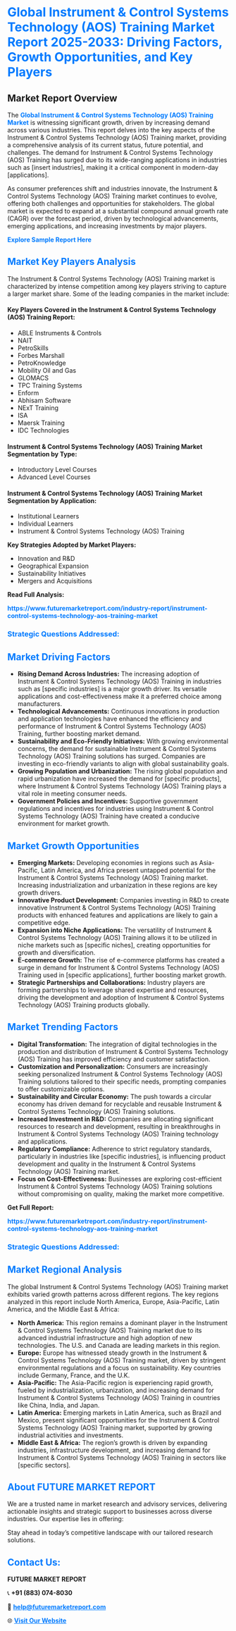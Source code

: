 <h1 style="color: #007BFF;">Global Instrument & Control Systems Technology (AOS) Training Market Report 2025-2033: Driving Factors, Growth Opportunities, and Key Players</h1>

<section id="overview">
<h2>Market Report Overview</h2>
<p>The <a href="https://www.futuremarketreport.com/industry-report/instrument-control-systems-technology-aos-training-market" style="color: #007BFF; text-decoration: none;"><strong>Global Instrument & Control Systems Technology (AOS) Training Market</strong></a> is witnessing significant growth, driven by increasing demand across various industries. This report delves into the key aspects of the Instrument & Control Systems Technology (AOS) Training market, providing a comprehensive analysis of its current status, future potential, and challenges. The demand for Instrument & Control Systems Technology (AOS) Training has surged due to its wide-ranging applications in industries such as [insert industries], making it a critical component in modern-day [applications].</p>
<p>As consumer preferences shift and industries innovate, the Instrument & Control Systems Technology (AOS) Training market continues to evolve, offering both challenges and opportunities for stakeholders. The global market is expected to expand at a substantial compound annual growth rate (CAGR) over the forecast period, driven by technological advancements, emerging applications, and increasing investments by major players.</p>
</section>

<section id="overview">
<p><a href="https://www.futuremarketreport.com/request-sample/reportId=111620" style="color: #007BFF; text-decoration: none;"><strong>Explore Sample Report Here</strong></a></p>
</section>

<section id="key-players">
<h2 style="color: #007BFF;">Market Key Players Analysis</h2>
<p>The Instrument & Control Systems Technology (AOS) Training market is characterized by intense competition among key players striving to capture a larger market share. Some of the leading companies in the market include:</p>
<h4>Key Players Covered in the Instrument & Control Systems Technology (AOS) Training Report:</h4>
<ul><li>ABLE Instruments &amp; Controls</li><li>NAIT</li><li>PetroSkills</li><li>Forbes Marshall</li><li>PetroKnowledge</li><li>Mobility Oil and Gas</li><li>GLOMACS</li><li>TPC Training Systems</li><li>Enform</li><li>Abhisam Software</li><li>NExT Training</li><li>ISA</li><li>Maersk Training</li><li>IDC Technologies</li></ul>
<h4>Instrument & Control Systems Technology (AOS) Training Market Segmentation by Type:</h4>
<ul><li>Introductory Level Courses</li><li>Advanced Level Courses</li></ul>

<h4>Instrument & Control Systems Technology (AOS) Training Market Segmentation by Application:</h4>
<ul><li>Institutional Learners</li><li>Individual Learners</li><li>Instrument &amp; Control Systems Technology (AOS) Training</li></ul>
<p><strong>Key Strategies Adopted by Market Players:</strong></p>
<ul>
<li>Innovation and R&D</li>
<li>Geographical Expansion</li>
<li>Sustainability Initiatives</li>
<li>Mergers and Acquisitions</li>
</ul>
</section>

<section>
<p><strong>Read Full Analysis: </strong></p><a href="https://www.futuremarketreport.com/industry-report/instrument-control-systems-technology-aos-training-market" style="color: #007BFF; text-decoration: none;"><strong>https://www.futuremarketreport.com/industry-report/instrument-control-systems-technology-aos-training-market</strong></a>
<h3 style="color: #007BFF;">Strategic Questions Addressed:</h3>
</section>

<section id="driving-factors">
<h2 style="color: #007BFF;">Market Driving Factors</h2>
<ul>
<li><strong>Rising Demand Across Industries:</strong> The increasing adoption of Instrument & Control Systems Technology (AOS) Training in industries such as [specific industries] is a major growth driver. Its versatile applications and cost-effectiveness make it a preferred choice among manufacturers.</li>
<li><strong>Technological Advancements:</strong> Continuous innovations in production and application technologies have enhanced the efficiency and performance of Instrument & Control Systems Technology (AOS) Training, further boosting market demand.</li>
<li><strong>Sustainability and Eco-Friendly Initiatives:</strong> With growing environmental concerns, the demand for sustainable Instrument & Control Systems Technology (AOS) Training solutions has surged. Companies are investing in eco-friendly variants to align with global sustainability goals.</li>
<li><strong>Growing Population and Urbanization:</strong> The rising global population and rapid urbanization have increased the demand for [specific products], where Instrument & Control Systems Technology (AOS) Training plays a vital role in meeting consumer needs.</li>
<li><strong>Government Policies and Incentives:</strong> Supportive government regulations and incentives for industries using Instrument & Control Systems Technology (AOS) Training have created a conducive environment for market growth.</li>
</ul>
</section>

<section id="growth-opportunities">
<h2 style="color: #007BFF;">Market Growth Opportunities</h2>
<ul>
<li><strong>Emerging Markets:</strong> Developing economies in regions such as Asia-Pacific, Latin America, and Africa present untapped potential for the Instrument & Control Systems Technology (AOS) Training market. Increasing industrialization and urbanization in these regions are key growth drivers.</li>
<li><strong>Innovative Product Development:</strong> Companies investing in R&D to create innovative Instrument & Control Systems Technology (AOS) Training products with enhanced features and applications are likely to gain a competitive edge.</li>
<li><strong>Expansion into Niche Applications:</strong> The versatility of Instrument & Control Systems Technology (AOS) Training allows it to be utilized in niche markets such as [specific niches], creating opportunities for growth and diversification.</li>
<li><strong>E-commerce Growth:</strong> The rise of e-commerce platforms has created a surge in demand for Instrument & Control Systems Technology (AOS) Training used in [specific applications], further boosting market growth.</li>
<li><strong>Strategic Partnerships and Collaborations:</strong> Industry players are forming partnerships to leverage shared expertise and resources, driving the development and adoption of Instrument & Control Systems Technology (AOS) Training products globally.</li>
</ul>
</section>

<section id="trending-factors">
<h2 style="color: #007BFF;">Market Trending Factors</h2>
<ul>
<li><strong>Digital Transformation:</strong> The integration of digital technologies in the production and distribution of Instrument & Control Systems Technology (AOS) Training has improved efficiency and customer satisfaction.</li>
<li><strong>Customization and Personalization:</strong> Consumers are increasingly seeking personalized Instrument & Control Systems Technology (AOS) Training solutions tailored to their specific needs, prompting companies to offer customizable options.</li>
<li><strong>Sustainability and Circular Economy:</strong> The push towards a circular economy has driven demand for recyclable and reusable Instrument & Control Systems Technology (AOS) Training solutions.</li>
<li><strong>Increased Investment in R&D:</strong> Companies are allocating significant resources to research and development, resulting in breakthroughs in Instrument & Control Systems Technology (AOS) Training technology and applications.</li>
<li><strong>Regulatory Compliance:</strong> Adherence to strict regulatory standards, particularly in industries like [specific industries], is influencing product development and quality in the Instrument & Control Systems Technology (AOS) Training market.</li>
<li><strong>Focus on Cost-Effectiveness:</strong> Businesses are exploring cost-efficient Instrument & Control Systems Technology (AOS) Training solutions without compromising on quality, making the market more competitive.</li>
</ul>
</section>

<section>
<p><strong>Get Full Report: </strong></p><a href="https://www.futuremarketreport.com/industry-report/instrument-control-systems-technology-aos-training-market" style="color: #007BFF; text-decoration: none;"><strong>https://www.futuremarketreport.com/industry-report/instrument-control-systems-technology-aos-training-market</strong></a>
<h3 style="color: #007BFF;">Strategic Questions Addressed:</h3>
</section>


<section id="regional-analysis">
<h2 style="color: #007BFF;">Market Regional Analysis</h2>
<p>The global Instrument & Control Systems Technology (AOS) Training market exhibits varied growth patterns across different regions. The key regions analyzed in this report include North America, Europe, Asia-Pacific, Latin America, and the Middle East & Africa:</p>
<ul>
<li><strong>North America:</strong> This region remains a dominant player in the Instrument & Control Systems Technology (AOS) Training market due to its advanced industrial infrastructure and high adoption of new technologies. The U.S. and Canada are leading markets in this region.</li>
<li><strong>Europe:</strong> Europe has witnessed steady growth in the Instrument & Control Systems Technology (AOS) Training market, driven by stringent environmental regulations and a focus on sustainability. Key countries include Germany, France, and the U.K.</li>
<li><strong>Asia-Pacific:</strong> The Asia-Pacific region is experiencing rapid growth, fueled by industrialization, urbanization, and increasing demand for Instrument & Control Systems Technology (AOS) Training in countries like China, India, and Japan.</li>
<li><strong>Latin America:</strong> Emerging markets in Latin America, such as Brazil and Mexico, present significant opportunities for the Instrument & Control Systems Technology (AOS) Training market, supported by growing industrial activities and investments.</li>
<li><strong>Middle East & Africa:</strong> The region’s growth is driven by expanding industries, infrastructure development, and increasing demand for Instrument & Control Systems Technology (AOS) Training in sectors like [specific sectors].</li>
</ul>
</section>

<footer>
<h2 style="color: #007BFF;">About FUTURE MARKET REPORT</h2>
<p>We are a trusted name in market research and advisory services, delivering actionable insights and strategic support to businesses across diverse industries. Our expertise lies in offering:</p>

<p>Stay ahead in today’s competitive landscape with our tailored research solutions.</p>

<h2 style="color: #007BFF;">Contact Us:</h2>
<p><strong>FUTURE MARKET REPORT</strong></p>
<p>📞 <strong>+91 (883) 074-8030</strong></p>
<p>📧 <strong><a href="mailto:help@futuremarketreport.com" style="color: #007BFF;">help@futuremarketreport.com</a></strong></p>
<p>🌐 <strong><a href="https://www.futuremarketreport.com/" style="color: #007BFF;">Visit Our Website</a></strong></p>
</footer>
